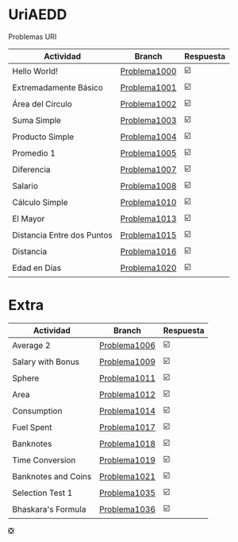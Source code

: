 # UriAEDD

Problemas URI

|Actividad|Branch|Respuesta|
|---|---|---|
|Hello World!|   [Problema1000](https://github.com/sailenicolas/UriAEDD/tree/Problema1000) |☑️|
| 	Extremadamente Básico 	|   [Problema1001](https://github.com/sailenicolas/UriAEDD/tree/Problema1001) |☑️ 
| 	Área del Círculo|   [Problema1002](https://github.com/sailenicolas/UriAEDD/tree/Problema1002) | ☑️
| 	Suma Simple|   [Problema1003](https://github.com/sailenicolas/UriAEDD/tree/Problema1003) | ☑️
| 	Producto Simple|   [Problema1004](https://github.com/sailenicolas/UriAEDD/tree/Problema1004) | ☑️
| 	Promedio 1|   [Problema1005](https://github.com/sailenicolas/UriAEDD/tree/Problema1005) | ☑️
| 	Diferencia|   [Problema1007](https://github.com/sailenicolas/UriAEDD/tree/Problema1007) | ☑️
| Salario |   [Problema1008](https://github.com/sailenicolas/UriAEDD/tree/Problema1008) | ☑️
| Cálculo Simple |   [Problema1010](https://github.com/sailenicolas/UriAEDD/tree/Problema1010) | ☑️
| El Mayor |   [Problema1013](https://github.com/sailenicolas/UriAEDD/tree/Problema1013) |☑️ 
| Distancia Entre dos Puntos |   [Problema1015](https://github.com/sailenicolas/UriAEDD/tree/Problema1015) | ☑️ 
|  Distancia  |   [Problema1016](https://github.com/sailenicolas/UriAEDD/tree/Problema1016) | ☑️
|  Edad en Días  |   [Problema1020](https://github.com/sailenicolas/UriAEDD/tree/Problema1020) | ☑️
# Extra
|Actividad|Branch|Respuesta|
|---|---|---|
|Average 2|   [Problema1006](https://github.com/sailenicolas/UriAEDD/tree/Problema1006) |☑️|
|Salary with Bonus|   [Problema1009](https://github.com/sailenicolas/UriAEDD/tree/Problema1009) |☑️|
|Sphere|   [Problema1011](https://github.com/sailenicolas/UriAEDD/tree/Problema1011) |☑️|
| Area	|   [Problema1012](https://github.com/sailenicolas/UriAEDD/tree/Problema1012) |☑️|
| Consumption	|   [Problema1014](https://github.com/sailenicolas/UriAEDD/tree/Problema1014) |☑️|
| Fuel Spent	|   [Problema1017](https://github.com/sailenicolas/UriAEDD/tree/Problema1017) |☑️|
| Banknotes	|   [Problema1018](https://github.com/sailenicolas/UriAEDD/tree/Problema1018) |☑️|
| Time Conversion	|   [Problema1019](https://github.com/sailenicolas/UriAEDD/tree/Problema1019) |☑️|
|Banknotes and Coins|   [Problema1021](https://github.com/sailenicolas/UriAEDD/tree/Problema1021) |☑️|
| Selection Test 1	|   [Problema1035](https://github.com/sailenicolas/UriAEDD/tree/Problema1035) |☑️|
| Bhaskara's Formula	|   [Problema1036](https://github.com/sailenicolas/UriAEDD/tree/Problema1036) |☑️|




❎

